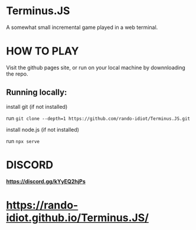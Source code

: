 # Terminus.JS
A somewhat small incremental game played in a web terminal.

# __HOW TO PLAY__
Visit the github pages site, or run on your local machine by downnloading the repo.

## Running locally:

   install git (if not installed)
   
   run `git clone --depth=1 https://github.com/rando-idiot/Terminus.JS.git`
   
   install node.js (if not installed)

   run `npx serve`


# __DISCORD__
**https://discord.gg/kYyEQ2hjPs**



# https://rando-idiot.github.io/Terminus.JS/
